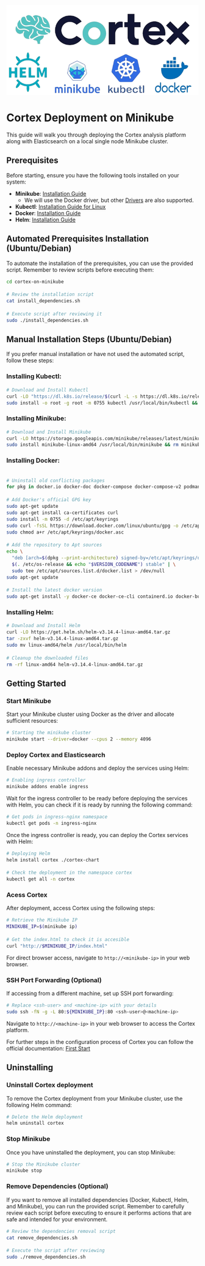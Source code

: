 ![cortex_banner](./repo_banner.png)

# Cortex Deployment on Minikube

This guide will walk you through deploying the Cortex analysis platform along with Elasticsearch on a local single node Minikube cluster.

## Prerequisites

Before starting, ensure you have the following tools installed on your system:

- **Minikube**: [Installation Guide](https://minikube.sigs.k8s.io/docs/start/)
  - We will use the Docker driver, but other [Drivers](https://minikube.sigs.k8s.io/docs/drivers/) are also supported.
- **Kubectl**: [Installation Guide for Linux](https://kubernetes.io/docs/tasks/tools/install-kubectl-linux/)
- **Docker**: [Installation Guide](https://docs.docker.com/engine/install/)
- **Helm**: [Installation Guide](https://helm.sh/docs/intro/install/)

## Automated Prerequisites Installation (Ubuntu/Debian)

To automate the installation of the prerequisites, you can use the provided script. Remember to review scripts before executing them:

```bash
cd cortex-on-minikube

# Review the installation script
cat install_dependencies.sh

# Execute script after reviewing it
sudo ./install_dependencies.sh
```

## Manual Installation Steps (Ubuntu/Debian)

If you prefer manual installation or have not used the automated script, follow these steps:

### Installing Kubectl:

```bash
# Download and Install Kubectl
curl -LO "https://dl.k8s.io/release/$(curl -L -s https://dl.k8s.io/release/stable.txt)/bin/linux/amd64/kubectl"
sudo install -o root -g root -m 0755 kubectl /usr/local/bin/kubectl && rm kubectl
```

### Installing Minikube:

```bash
# Download and Install Minikube
curl -LO https://storage.googleapis.com/minikube/releases/latest/minikube-linux-amd64
sudo install minikube-linux-amd64 /usr/local/bin/minikube && rm minikube-linux-amd64
```

### Installing Docker:

```bash

# Uninstall old conflicting packages
for pkg in docker.io docker-doc docker-compose docker-compose-v2 podman-docker containerd runc; do sudo apt-get remove $pkg; done

# Add Docker's official GPG key
sudo apt-get update
sudo apt-get install ca-certificates curl
sudo install -m 0755 -d /etc/apt/keyrings
sudo curl -fsSL https://download.docker.com/linux/ubuntu/gpg -o /etc/apt/keyrings/docker.asc
sudo chmod a+r /etc/apt/keyrings/docker.asc

# Add the repository to Apt sources
echo \
  "deb [arch=$(dpkg --print-architecture) signed-by=/etc/apt/keyrings/docker.asc] https://download.docker.com/linux/ubuntu \
  $(. /etc/os-release && echo "$VERSION_CODENAME") stable" | \
  sudo tee /etc/apt/sources.list.d/docker.list > /dev/null
sudo apt-get update

# Install the latest docker version
sudo apt-get install -y docker-ce docker-ce-cli containerd.io docker-buildx-plugin docker-compose-plugin
```

### Installing Helm:

```bash
# Download and Install Helm
curl -LO https://get.helm.sh/helm-v3.14.4-linux-amd64.tar.gz
tar -zxvf helm-v3.14.4-linux-amd64.tar.gz
sudo mv linux-amd64/helm /usr/local/bin/helm

# Cleanup the downloaded files
rm -rf linux-amd64 helm-v3.14.4-linux-amd64.tar.gz
```

## Getting Started

### Start Minikube

Start your Minikube cluster using Docker as the driver and allocate sufficient resources:

```bash
# Starting the minikube cluster
minikube start --driver=docker --cpus 2 --memory 4096
```

### Deploy Cortex and Elasticsearch

Enable necessary Minikube addons and deploy the services using Helm:

```bash
# Enabling ingress controller
minikube addons enable ingress
```

Wait for the ingress controller to be ready before deploying the services with Helm, you can check if it is ready by running the following command:

```bash
# Get pods in ingress-nginx namespace
kubectl get pods -n ingress-nginx
```

Once the ingress controller is ready, you can deploy the Cortex services with Helm:

```bash
# Deploying Helm
helm install cortex ./cortex-chart

# Check the deployment in the namespace cortex
kubectl get all -n cortex
```

### Acess Cortex

After deployment, access Cortex using the following steps:

```bash
# Retrieve the Minikube IP
MINIKUBE_IP=$(minikube ip)

# Get the index.html to check it is accesible
curl "http://$MINIKUBE_IP/index.html"
```

For direct browser access, navigate to ```http://<minikube-ip>``` in your web browser.

### SSH Port Forwarding (Optional)

If accessing from a different machine, set up SSH port forwarding:

```bash
# Replace <ssh-user> and <machine-ip> with your details
sudo ssh -fN -g -L 80:${MINIKUBE_IP}:80 <ssh-user>@<machine-ip>
```

Navigate to ```http://<machine-ip>``` in your web browser to access the Cortex platform.

For further steps in the configuration process of Cortex you can follow the official documentation: [First Start](https://docs.strangebee.com/cortex/user-guides/first-start/)

## Uninstalling

### Uninstall Cortex deployment

To remove the Cortex deployment from your Minikube cluster, use the following Helm command:

```bash
# Delete the Helm deployment
helm uninstall cortex
```

### Stop Minikube

Once you have uninstalled the deployment, you can stop Minikube:

```bash
# Stop the Minikube cluster
minikube stop
```

### Remove Dependencies (Optional)

If you want to remove all installed dependencies (Docker, Kubectl, Helm, and Minikube), you can run the provided script. Remember to carefully review each script before executing to ensure it performs actions that are safe and intended for your environment.

```bash
# Review the dependencies removal script
cat remove_dependencies.sh

# Execute the script after reviewing
sudo ./remove_dependencies.sh
```
